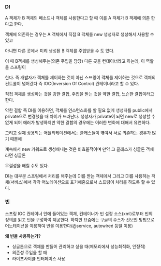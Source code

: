 ### DI

A 객체가 B 객체의 메소드나 객체를 사용한다고 할 때 이를 A 객체가 B 객체에 의존 한다고 한다.

객체에 의존하는 경우는 A 객체에서 직접 B 객체를 new 생성자로 생성해서 사용할 수 있고

아니면 다른 곳에서 미리 생성된 B 객체를 주입받을 수 도 있다. 

이 때 B객체를 생성해주는(의존 주입을 담당) 다른 곳을 컨테이너라고 하는데,  이 역할을 스프링이

한다. 즉 개발자가 객체를 제어하는 것이 아닌 스프링이 객체를 제어하는 것으로 객체의 컨트롤이 넘어갔다 즉 IOC(Inversion Of Control) 컨테이너라고 할 수 있다.

직접 객체를 생성하는 것을 강한 결합, 주입을 받는 것을 약한 결합, 느슨한 결합이라고 한다.

약한 결합 즉 DI를 이용하면, 객체를 인스턴스화를 할 필요 없게 생성자를 public에서 private으로 변경했을 때 차이가 드러난다. 생성자가 private이 되면 new로 생성할 수 없게 되어 에러가 발생하지만 약한 결합의 경우에는 이러한 변화에 대해서 유연하다.

그리고 실제 상용되는 어플리케이션에서는 클래스들이 엮여서 서로 의존하는 경우가 많기 때문에

계속해서 new 키워드로 생성해내는 것은 비효율적이며 만약 그 클래스가 싱글톤 객체라면 싱글톤

무결성을 해칠 수도 있다.

DI는 대부분 스프링에서 처리를 해주는데 DI를 받는 객체에서 그리고 DI를 사용하는 객체(서비스)에서 각각 어노테이션으로 표기해줌으로서 스프링이 처리를 하도록 할 수 있다.

### 빈

스프링 IOC 컨테이너 안에 들어있는 객체, 컨테이너가 빈 설정 소스(xml)로부터 빈의 정의를 읽고 빈을 구성하여 제공한다. 하지만 요즘에는 구글의 주스가 선보인 방법으로 어노테이션을 이용하여 빈을 이용한다(@service, autowired 등일 이용)

**왜 빈을 사용하는가?**

- 싱글톤으로 객체를 만들어 관리하고 싶을 때(메모리에서 성능최적화, 안정적)
- 의존성 주입을 할 때
- 라이프사이클 인터페이스 사용
